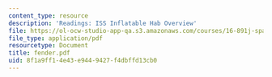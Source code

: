 ```yaml
---
content_type: resource
description: 'Readings: ISS Inflatable Hab Overview'
file: https://ol-ocw-studio-app-qa.s3.amazonaws.com/courses/16-891j-space-policy-seminar-spring-2003/8f1a9ff14e43e9449427f4dbffd13cb0_fender.pdf
file_type: application/pdf
resourcetype: Document
title: fender.pdf
uid: 8f1a9ff1-4e43-e944-9427-f4dbffd13cb0
---
```

